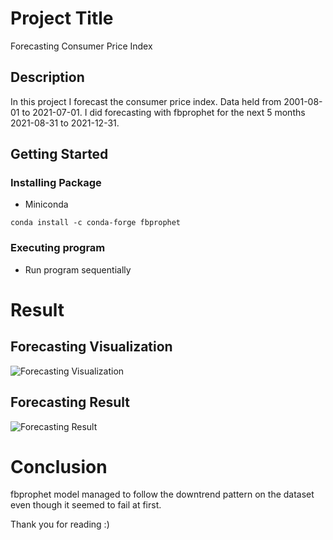 # Project Title

Forecasting Consumer Price Index

## Description

In this project I forecast the consumer price index. Data held from 2001-08-01 to 2021-07-01. I did forecasting with fbprophet for the next 5 months 2021-08-31 to 2021-12-31.

## Getting Started

### Installing Package 
* Miniconda
```
conda install -c conda-forge fbprophet
```

### Executing program

* Run program sequentially

# Result 

## Forecasting Visualization  
![Forecasting Visualization](https://github.com/AfrizalSeptiansyah/Forecasting-Consumer-Price-Index/blob/main/asset/result_prophet.png?raw=true)

## Forecasting Result 
![Forecasting Result](https://github.com/AfrizalSeptiansyah/Forecasting-Consumer-Price-Index/blob/main/asset/result_forecast.PNG?raw=true)

# Conclusion 
fbprophet model managed to follow the downtrend pattern on the dataset even though it seemed to fail at first.

Thank you for reading :)
